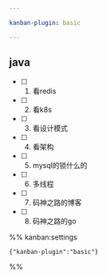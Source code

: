 ```yaml
---

kanban-plugin: basic

---
```


## java

- [ ] 1. 看redis
- [ ] 2. 看k8s
- [ ] 3. 看设计模式
- [ ] 4. 看架构
- [ ] 5. mysql的锁什么的
- [ ] 6. 多线程
- [ ] 7. 码神之路的博客
- [ ] 8. 码神之路的go




%% kanban:settings
```
{"kanban-plugin":"basic"}
```
%%